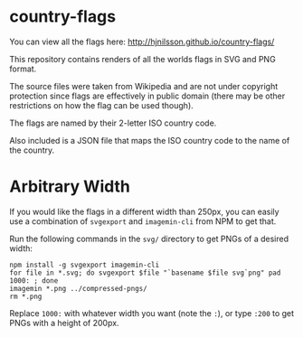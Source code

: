country-flags
=============

You can view all the flags here: http://hjnilsson.github.io/country-flags/

This repository contains renders of all the worlds flags in SVG and PNG format.

The source files were taken from Wikipedia and are not under copyright
protection since flags are effectively in public domain (there may be other
restrictions on how the flag can be used though).

The flags are named by their 2-letter ISO country code.

Also included is a JSON file that maps the ISO country code to the name of the
country.

Arbitrary Width
===============

If you would like the flags in a different width than 250px, you can easily
use a combination of `svgexport` and `imagemin-cli` from NPM to get that.

Run the following commands in the `svg/` directory to get PNGs of a desired width:

    npm install -g svgexport imagemin-cli
    for file in *.svg; do svgexport $file "`basename $file svg`png" pad 1000: ; done
    imagemin *.png ../compressed-pngs/
    rm *.png

Replace `1000:` with whatever width you want (note the `:`), or type `:200` to get
PNGs with a height of 200px.
